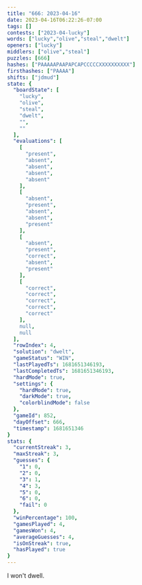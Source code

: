```yaml
---
title: "666: 2023-04-16"
date: 2023-04-16T06:22:26-07:00
tags: []
contests: ["2023-04-lucky"]
words: ["lucky","olive","steal","dwelt"]
openers: ["lucky"]
middlers: ["olive","steal"]
puzzles: [666]
hashes: ["PAAAAAPAAPAPCAPCCCCCXXXXXXXXXX"]
firsthashes: ["PAAAA"]
shifts: ["jdmud"]
state: {
  "boardState": [
    "lucky",
    "olive",
    "steal",
    "dwelt",
    "",
    ""
  ],
  "evaluations": [
    [
      "present",
      "absent",
      "absent",
      "absent",
      "absent"
    ],
    [
      "absent",
      "present",
      "absent",
      "absent",
      "present"
    ],
    [
      "absent",
      "present",
      "correct",
      "absent",
      "present"
    ],
    [
      "correct",
      "correct",
      "correct",
      "correct",
      "correct"
    ],
    null,
    null
  ],
  "rowIndex": 4,
  "solution": "dwelt",
  "gameStatus": "WIN",
  "lastPlayedTs": 1681651346193,
  "lastCompletedTs": 1681651346193,
  "hardMode": true,
  "settings": {
    "hardMode": true,
    "darkMode": true,
    "colorblindMode": false
  },
  "gameId": 852,
  "dayOffset": 666,
  "timestamp": 1681651346
}
stats: {
  "currentStreak": 3,
  "maxStreak": 3,
  "guesses": {
    "1": 0,
    "2": 0,
    "3": 1,
    "4": 3,
    "5": 0,
    "6": 0,
    "fail": 0
  },
  "winPercentage": 100,
  "gamesPlayed": 4,
  "gamesWon": 4,
  "averageGuesses": 4,
  "isOnStreak": true,
  "hasPlayed": true
}
---
```

<!-- more -->
I won't dwell.
